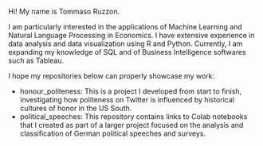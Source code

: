 Hi! My name is Tommaso Ruzzon.

I am particularly interested in the applications of Machine Learning and Natural Language Processing in Economics. 
I have extensive experience in data analysis and data visualization using R and Python. 
Currently, I am expanding my knowledge of SQL and of Business Intelligence softwares such as Tableau.

I hope my repositories below can properly showcase my work:

- honour_politeness: This is a project I developed from start to finish, investigating how politeness on Twitter is influenced by historical cultures of honor in the US South.
- political_speeches: This repository contains links to Colab notebooks that I created as part of a larger project focused on the analysis and classification of German political speeches and surveys.

